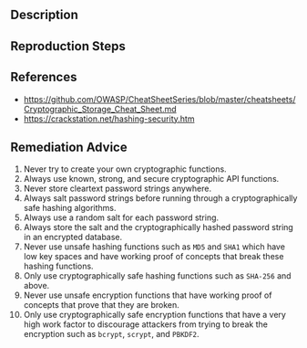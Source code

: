 ## Description


## Reproduction Steps


## References

- https://github.com/OWASP/CheatSheetSeries/blob/master/cheatsheets/Cryptographic_Storage_Cheat_Sheet.md
- https://crackstation.net/hashing-security.htm


## Remediation Advice

1. Never try to create your own cryptographic functions.
2. Always use known, strong, and secure cryptographic API functions.
3. Never store cleartext password strings anywhere.
4. Always salt password strings before running through a cryptographically safe hashing algorithms.
5. Always use a random salt for each password string.
6. Always store the salt and the cryptographically hashed password string in an encrypted database.
7. Never use unsafe hashing functions such as `MD5` and `SHA1` which have low key spaces and have working proof of concepts that break these hashing functions.
8. Only use cryptographically safe hashing functions such as `SHA-256` and above.
9. Never use unsafe encryption functions that have working proof of concepts that prove that they are broken.
10. Only use cryptographically safe encryption functions that have a very high work factor to discourage attackers from trying to break the encryption such as `bcrypt`, `scrypt`, and `PBKDF2`.
